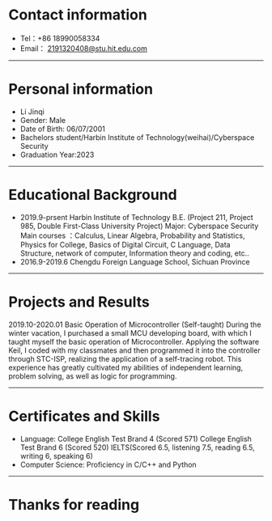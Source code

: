 
# Contact information

- Tel：+86 18990058334
- Email： 2191320408@stu.hit.edu.com

---

# Personal information

 - Li Jinqi
 - Gender: Male
 - Date of Birth: 06/07/2001
 - Bachelors student/Harbin Institute of Technology(weihai)/Cyberspace Security
 - Graduation Year:2023

---

# Educational Background
 - 2019.9-prsent   Harbin Institute of Technology   B.E.
  (Project 211, Project 985, Double First-Class University Project)
   Major: Cyberspace Security
   Main courses ：Calculus, Linear Algebra, Probability and Statistics, Physics for College,  Basics of 
   Digital Circuit, C Language, Data Structure, network of computer, Information theory and coding, etc..
 - 2016.9-2019.6 Chengdu Foreign Language School, Sichuan Province

---

# Projects and Results
2019.10-2020.01 Basic Operation of Microcontroller (Self-taught)
During the winter vacation, I purchased a small MCU developing board, with which I taught myself the basic operation of Microcontroller. Applying the software Keil, I coded with my classmates and then programmed it into the controller through STC-ISP, realizing the application of a self-tracing robot. This experience has greatly cultivated my abilities of independent learning, problem solving, as well as logic for programming.

---

# Certificates and Skills
 - Language: College English Test Brand 4 (Scored 571)
          College English Test Brand 6 (Scored 520)
          IELTS(Scored 6.5, listening 7.5, reading 6.5, writing 6, speaking 6)
 - Computer Science: Proficiency in C/C++ and Python

---

# Thanks for reading
